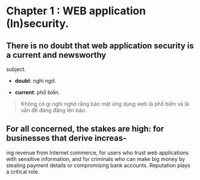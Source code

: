 # Chapter 1 : WEB application (In)security.

## There is no **doubt** that web application security is a **current** and newsworthy 
subject.

- **doubt**: nghi ngờ.

- **current**: phổ biến.

> Không có gì nghi nghờ rằng bảo mật ứng dụng  web là phổ biến và là vấn đề đáng đăng lên báo.

## For all concerned, the stakes are high: for businesses that derive increas-
ing revenue from Internet commerce, for users who trust web applications with 
sensitive information, and for criminals who can make big money by stealing 
payment details or compromising bank accounts. Reputation plays a critical role. 


